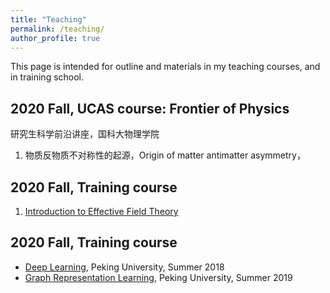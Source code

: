 ```yaml
---
title: "Teaching"
permalink: /teaching/
author_profile: true
---
```


This page is intended for outline and materials in my teaching courses, and in training school.

## 2020 Fall, UCAS course: Frontier of Physics

研究生科学前沿讲座，国科大物理学院

1. 物质反物质不对称性的起源，Origin of matter antimatter asymmetry，

## 2020 Fall, Training course

1. [Introduction to Effective Field Theory](/teaching/graph2019)


## 2020 Fall, Training course

* [Deep Learning](/teaching/dl2018), Peking University, Summer 2018
* [Graph Representation Learning](/teaching/graph2019), Peking University, Summer 2019